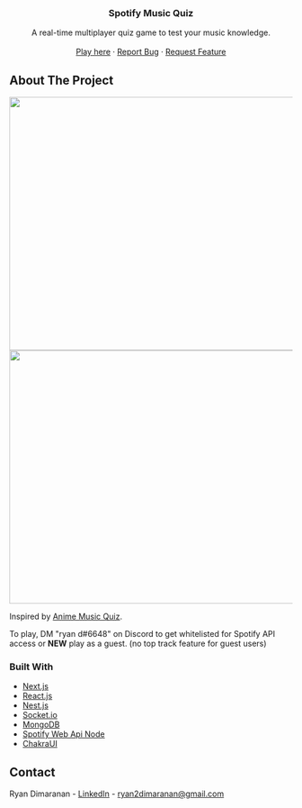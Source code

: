 <div id="top"></div>
<!--
*** Thanks for checking out the Best-README-Template. If you have a suggestion
*** that would make this better, please fork the repo and create a pull request
*** or simply open an issue with the tag "enhancement".
*** Don't forget to give the project a star!
*** Thanks again! Now go create something AMAZING! :D
-->

<!-- PROJECT LOGO -->
<br />
<div align="center">
<!--   <a href="https://github.com/github_username/repo_name">
    <img src="images/logo.png" alt="Logo" width="80" height="80">
  </a> -->

<h3 align="center">Spotify Music Quiz</h3>

  <p align="center">
    A real-time multiplayer quiz game to test your music knowledge.
    <br />    
    <br />
    <a href="https://smq-p.herokuapp.com/">Play here</a>
    ·
    <a href="https://github.com/ryannd/smq/issues">Report Bug</a>
    ·
    <a href="https://github.com/ryannd/smq/issues">Request Feature</a>
  </p>
</div>

<!-- ABOUT THE PROJECT -->
## About The Project

<img src="https://i.imgur.com/MTovYSA.png" width="960" height="450"/>
<img src="https://i.imgur.com/038ApIE.png" width="960" height="450"/>

Inspired by [Anime Music Quiz](https://animemusicquiz.com/).

To play, DM "ryan d#6648" on Discord to get whitelisted for Spotify API access or **NEW** play as a guest. (no top track feature for guest users)

### Built With

* [Next.js](https://nextjs.org/)
* [React.js](https://reactjs.org/)
* [Nest.js](https://nestjs.com/)
* [Socket.io](https://socket.io/)
* [MongoDB](https://www.mongodb.com/)
* [Spotify Web Api Node](https://github.com/thelinmichael/spotify-web-api-node)
* [ChakraUI](https://chakra-ui.com/)

<!-- CONTACT -->
## Contact

Ryan Dimaranan - [LinkedIn](https://www.linkedin.com/in/ryan-dimaranan/) - ryan2dimaranan@gmail.com

